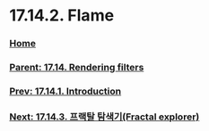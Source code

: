 # 17.14.2. Flame

### [Home](./00-home.md)
### [Parent: 17.14. Rendering filters](./17-14-00-rendering-filters.md)
### [Prev: 17.14.1. Introduction](./17-14-01-introduction.md)
### [Next: 17.14.3. 프랙탈 탐색기(Fractal explorer)](./17-14-03-fractal-explorer.md)
